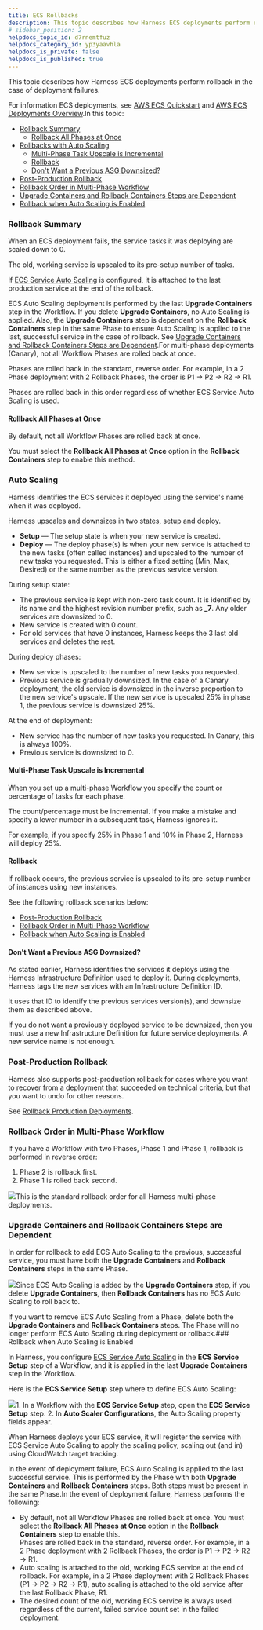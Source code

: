 ```yaml
---
title: ECS Rollbacks
description: This topic describes how Harness ECS deployments perform rollback in the case of deployment failures. For information ECS deployments, see AWS ECS Quickstart and AWS ECS Deployments Overview. In this…
# sidebar_position: 2
helpdocs_topic_id: d7rnemtfuz
helpdocs_category_id: yp3yaavhla
helpdocs_is_private: false
helpdocs_is_published: true
---
```


This topic describes how Harness ECS deployments perform rollback in the case of deployment failures.

For information ECS deployments, see [AWS ECS Quickstart](/article/j39azkrevm-aws-ecs-deployments) and [AWS ECS Deployments Overview](/article/5z2kw34d7x-aws-ecs-deployments-overview).In this topic:

* [Rollback Summary](#rollback_summary)
	+ [Rollback All Phases at Once](#rollback_all_phases_at_once)
* [Rollbacks with Auto Scaling](#rollbacks_with_auto_scaling)
	+ [Multi-Phase Task Upscale is Incremental](#multi_phase_task_upscale_is_incremental)
	+ [Rollback](#rollback)
	+ [Don't Want a Previous ASG Downsized?](#don_t_want_a_previous_asg_downsized)
* [Post-Production Rollback](#post_production_rollback)
* [Rollback Order in Multi-Phase Workflow](#rollback_order_in_multi_phase_workflow)
* [Upgrade Containers and Rollback Containers Steps are Dependent](#upgrade_containers_and_rollback_containers_steps_are_dependent)
* [Rollback when Auto Scaling is Enabled](#rollback_when_auto_scaling_is_enabled)

### Rollback Summary

When an ECS deployment fails, the service tasks it was deploying are scaled down to 0.

The old, working service is upscaled to its pre-setup number of tasks.

If [ECS Service Auto Scaling](https://docs.aws.amazon.com/AmazonECS/latest/developerguide/service-auto-scaling.html) is configured, it is attached to the last production service at the end of the rollback. 

ECS Auto Scaling deployment is performed by the last **Upgrade Containers** step in the Workflow. If you delete **Upgrade Containers**, no Auto Scaling is applied. Also, the **Upgrade Containers** step is dependent on the **Rollback Containers** step in the same Phase to ensure Auto Scaling is applied to the last, successful service in the case of rollback. See [Upgrade Containers and Rollback Containers Steps are Dependent](#upgrade_containers_and_rollback_containers_steps_are_dependent).For multi-phase deployments (Canary), not all Workflow Phases are rolled back at once.

Phases are rolled back in the standard, reverse order. For example, in a 2 Phase deployment with 2 Rollback Phases, the order is P1 → P2 → R2 → R1.

Phases are rolled back in this order regardless of whether ECS Service Auto Scaling is used.

#### Rollback All Phases at Once

By default, not all Workflow Phases are rolled back at once.

You must select the **Rollback All Phases at Once** option in the **Rollback Containers** step to enable this method.

### Auto Scaling

Harness identifies the ECS services it deployed using the service's name when it was deployed.

Harness upscales and downsizes in two states, setup and deploy.

* **Setup** — The setup state is when your new service is created.
* **Deploy** — The deploy phase(s) is when your new service is attached to the new tasks (often called instances) and upscaled to the number of new tasks you requested. This is either a fixed setting (Min, Max, Desired) or the same number as the previous service version.

During setup state:

* The previous service is kept with non-zero task count. It is identified by its name and the highest revision number prefix, such as **\_7**. Any older services are downsized to 0.
* New service is created with 0 count.
* For old services that have 0 instances, Harness keeps the 3 last old services and deletes the rest.

During deploy phases:

* New service is upscaled to the number of new tasks you requested.
* Previous service is gradually downsized. In the case of a Canary deployment, the old service is downsized in the inverse proportion to the new service's upscale. If the new service is upscaled 25% in phase 1, the previous service is downsized 25%.

At the end of deployment:

* New service has the number of new tasks you requested. In Canary, this is always 100%.
* Previous service is downsized to 0.

#### Multi-Phase Task Upscale is Incremental

When you set up a multi-phase Workflow you specify the count or percentage of tasks for each phase.

The count/percentage must be incremental. If you make a mistake and specify a lower number in a subsequent task, Harness ignores it.

For example, if you specify 25% in Phase 1 and 10% in Phase 2, Harness will deploy 25%.

#### Rollback

If rollback occurs, the previous service is upscaled to its pre-setup number of instances using new instances.

See the following rollback scenarios below:

* [Post-Production Rollback](https://docs.harness.io/article/d7rnemtfuz-ecs-rollback#undefined)
* [Rollback Order in Multi-Phase Workflow](https://docs.harness.io/article/d7rnemtfuz-ecs-rollback#rollback_order_in_multi_phase_workflow)
* [Rollback when Auto Scaling is Enabled](https://docs.harness.io/article/d7rnemtfuz-ecs-rollback#rollback_when_auto_scaling_is_enabled)

#### Don't Want a Previous ASG Downsized?

As stated earlier, Harness identifies the services it deploys using the Harness Infrastructure Definition used to deploy it. During deployments, Harness tags the new services with an Infrastructure Definition ID.

It uses that ID to identify the previous services version(s), and downsize them as described above.

If you do not want a previously deployed service to be downsized, then you must use a new Infrastructure Definition for future service deployments. A new service name is not enough.

### Post-Production Rollback

Harness also supports post-production rollback for cases where you want to recover from a deployment that succeeded on technical criteria, but that you want to undo for other reasons.

See [Rollback Production Deployments](https://docs.harness.io/article/2f36rsbrve-post-deployment-rollback).

### Rollback Order in Multi-Phase Workflow

If you have a Workflow with two Phases, Phase 1 and Phase 1, rollback is performed in reverse order:

1. Phase 2 is rollback first.
2. Phase 1 is rolled back second.

![](https://files.helpdocs.io/kw8ldg1itf/articles/d7rnemtfuz/1607031353779/image.png)This is the standard rollback order for all Harness multi-phase deployments.

### Upgrade Containers and Rollback Containers Steps are Dependent

In order for rollback to add ECS Auto Scaling to the previous, successful service, you must have both the **Upgrade Containers** and **Rollback Containers** steps in the same Phase.

![](https://files.helpdocs.io/kw8ldg1itf/articles/28ehkmqy3v/1610478708602/image.png)Since ECS Auto Scaling is added by the **Upgrade Containers** step, if you delete **Upgrade Containers**, then **Rollback Containers** has no ECS Auto Scaling to roll back to.

If you want to remove ECS Auto Scaling from a Phase, delete both the **Upgrade Containers** and **Rollback Containers** steps. The Phase will no longer perform ECS Auto Scaling during deployment or rollback.### Rollback when Auto Scaling is Enabled

In Harness, you configure [ECS Service Auto Scaling](https://docs.aws.amazon.com/AmazonECS/latest/developerguide/service-auto-scaling.html) in the **ECS Service Setup** step of a Workflow, and it is applied in the last **Upgrade Containers** step in the Workflow.

Here is the **ECS Service Setup** step where to define ECS Auto Scaling:

![](https://files.helpdocs.io/kw8ldg1itf/articles/d7rnemtfuz/1607033537628/image.png)1. In a Workflow with the **ECS Service Setup** step, open the **ECS Service Setup** step.
2. In **Auto Scaler Configurations**, the Auto Scaling property fields appear.

When Harness deploys your ECS service, it will register the service with ECS Service Auto Scaling to apply the scaling policy, scaling out (and in) using CloudWatch target tracking.

In the event of deployment failure, ECS Auto Scaling is applied to the last successful service. This is performed by the Phase with both **Upgrade Containers** and **Rollback Containers** steps. Both steps must be present in the same Phase.In the event of deployment failure, Harness performs the following:

* By default, not all Workflow Phases are rolled back at once. You must select the **Rollback All Phases at Once** option in the **Rollback Containers** step to enable this.  
Phases are rolled back in the standard, reverse order. For example, in a 2 Phase deployment with 2 Rollback Phases, the order is P1 → P2 → R2 → R1.
* Auto scaling is attached to the old, working ECS service at the end of rollback. For example, in a 2 Phase deployment with 2 Rollback Phases (P1 → P2 → R2 → R1), auto scaling is attached to the old service after the last Rollback Phase, R1.
* The desired count of the old, working ECS service is always used regardless of the current, failed service count set in the failed deployment.


